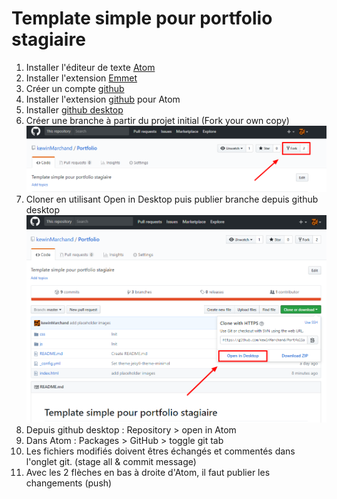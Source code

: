# Template simple pour portfolio stagiaire

1. Installer l'éditeur de texte [Atom](https://atom.io/)
2. Installer l'extension [Emmet](https://atom.io/packages/emmet)
3. Créer un compte [github](https://github.com/)
4. Installer l'extension [github](https://atom.io/packages/github) pour Atom
5. Installer [github desktop](https://desktop.github.com/)
6. Créer une branche à partir du projet initial (Fork your own copy)
![Fork](img/fork.png)
7. Cloner en utilisant Open in Desktop puis publier branche depuis github desktop
![Open](img/open.png)
8. Depuis github desktop : Repository > open in Atom
9. Dans Atom : Packages > GitHub > toggle git tab
10. Les fichiers modifiés doivent êtres échangés et commentés dans l'onglet git. (stage all & commit message)
11. Avec les 2 flèches en bas à droite d'Atom, il faut publier les changements (push)
